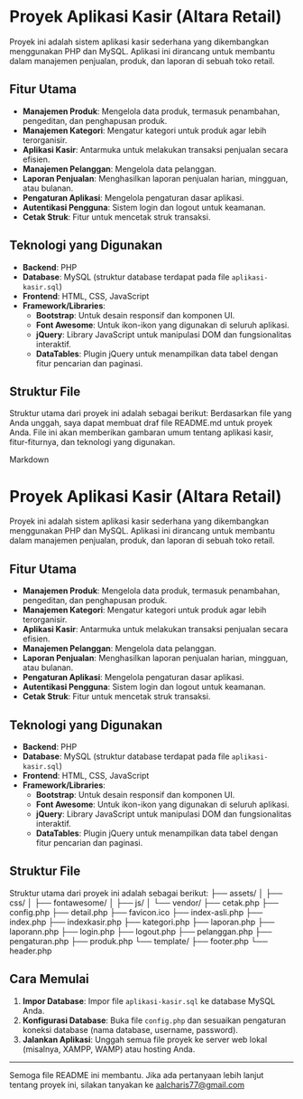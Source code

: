# Proyek Aplikasi Kasir (Altara Retail)

Proyek ini adalah sistem aplikasi kasir sederhana yang dikembangkan menggunakan PHP dan MySQL. Aplikasi ini dirancang untuk membantu dalam manajemen penjualan, produk, dan laporan di sebuah toko retail.

## Fitur Utama

* **Manajemen Produk**: Mengelola data produk, termasuk penambahan, pengeditan, dan penghapusan produk.
* **Manajemen Kategori**: Mengatur kategori untuk produk agar lebih terorganisir.
* **Aplikasi Kasir**: Antarmuka untuk melakukan transaksi penjualan secara efisien.
* **Manajemen Pelanggan**: Mengelola data pelanggan.
* **Laporan Penjualan**: Menghasilkan laporan penjualan harian, mingguan, atau bulanan.
* **Pengaturan Aplikasi**: Mengelola pengaturan dasar aplikasi.
* **Autentikasi Pengguna**: Sistem login dan logout untuk keamanan.
* **Cetak Struk**: Fitur untuk mencetak struk transaksi.

## Teknologi yang Digunakan

* **Backend**: PHP
* **Database**: MySQL (struktur database terdapat pada file `aplikasi-kasir.sql`)
* **Frontend**: HTML, CSS, JavaScript
* **Framework/Libraries**:
    * **Bootstrap**: Untuk desain responsif dan komponen UI.
    * **Font Awesome**: Untuk ikon-ikon yang digunakan di seluruh aplikasi.
    * **jQuery**: Library JavaScript untuk manipulasi DOM dan fungsionalitas interaktif.
    * **DataTables**: Plugin jQuery untuk menampilkan data tabel dengan fitur pencarian dan paginasi.

## Struktur File

Struktur utama dari proyek ini adalah sebagai berikut:
Berdasarkan file yang Anda unggah, saya dapat membuat draf file README.md untuk proyek Anda. File ini akan memberikan gambaran umum tentang aplikasi kasir, fitur-fiturnya, dan teknologi yang digunakan.

Markdown

# Proyek Aplikasi Kasir (Altara Retail)

Proyek ini adalah sistem aplikasi kasir sederhana yang dikembangkan menggunakan PHP dan MySQL. Aplikasi ini dirancang untuk membantu dalam manajemen penjualan, produk, dan laporan di sebuah toko retail.

## Fitur Utama

* **Manajemen Produk**: Mengelola data produk, termasuk penambahan, pengeditan, dan penghapusan produk.
* **Manajemen Kategori**: Mengatur kategori untuk produk agar lebih terorganisir.
* **Aplikasi Kasir**: Antarmuka untuk melakukan transaksi penjualan secara efisien.
* **Manajemen Pelanggan**: Mengelola data pelanggan.
* **Laporan Penjualan**: Menghasilkan laporan penjualan harian, mingguan, atau bulanan.
* **Pengaturan Aplikasi**: Mengelola pengaturan dasar aplikasi.
* **Autentikasi Pengguna**: Sistem login dan logout untuk keamanan.
* **Cetak Struk**: Fitur untuk mencetak struk transaksi.

## Teknologi yang Digunakan

* **Backend**: PHP
* **Database**: MySQL (struktur database terdapat pada file `aplikasi-kasir.sql`)
* **Frontend**: HTML, CSS, JavaScript
* **Framework/Libraries**:
    * **Bootstrap**: Untuk desain responsif dan komponen UI.
    * **Font Awesome**: Untuk ikon-ikon yang digunakan di seluruh aplikasi.
    * **jQuery**: Library JavaScript untuk manipulasi DOM dan fungsionalitas interaktif.
    * **DataTables**: Plugin jQuery untuk menampilkan data tabel dengan fitur pencarian dan paginasi.

## Struktur File

Struktur utama dari proyek ini adalah sebagai berikut:
├── assets/
│   ├── css/
│   ├── fontawesome/
│   ├── js/
│   └── vendor/
├── cetak.php
├── config.php
├── detail.php
├── favicon.ico
├── index-asli.php
├── index.php
├── indexkasir.php
├── kategori.php
├── laporan.php
├── laporann.php
├── login.php
├── logout.php
├── pelanggan.php
├── pengaturan.php
├── produk.php
└── template/
├── footer.php
└── header.php

## Cara Memulai

1.  **Impor Database**: Impor file `aplikasi-kasir.sql` ke database MySQL Anda.
2.  **Konfigurasi Database**: Buka file `config.php` dan sesuaikan pengaturan koneksi database (nama database, username, password).
3.  **Jalankan Aplikasi**: Unggah semua file proyek ke server web lokal (misalnya, XAMPP, WAMP) atau hosting Anda.

---

Semoga file README ini membantu. Jika ada pertanyaan lebih lanjut tentang proyek ini, silakan tanyakan ke aalcharis77@gmail.com
